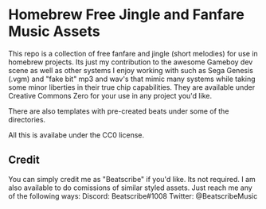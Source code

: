 # Homebrew Free Jingle and Fanfare Music Assets
This repo is a collection of free fanfare and jingle (short melodies) for use in homebrew projects. Its just my contribution to the awesome Gameboy dev scene as well as other systems I enjoy working with such as Sega Genesis (.vgm) and "fake bit" mp3 and wav's that mimic many systems while taking some minor liberties in their true chip capabilities. They are available under Creative Commons Zero for your use in any project you'd like. 

There are also templates with pre-created beats under some of the directories. 

All this is availabe under the CC0 license.


## Credit
You can simply credit me as "Beatscribe" if you'd like. Its not required. I am also available to do comissions of similar styled assets. Just reach me any of the following ways:
Discord: Beatscribe#1008
Twitter: @BeatscribeMusic

